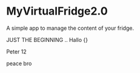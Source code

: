# MyVirtualFridge2.0
A simple app to manage the content of your fridge.

JUST THE BEGINNING ..
Hallo {}

Peter 12

peace bro
